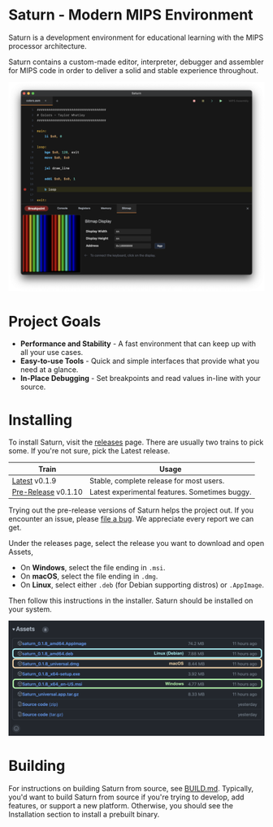 # Saturn - Modern MIPS Environment

Saturn is a development environment for educational learning with the MIPS processor architecture.

Saturn contains a custom-made editor, interpreter, debugger and assembler for MIPS code in order to deliver a solid and stable experience throughout.

![Saturn Early Development Screenshot](README.png)

# Project Goals

- **Performance and Stability** - A fast environment that can keep up with all your use cases.
- **Easy-to-use Tools** - Quick and simple interfaces that provide what you need at a glance.
- **In-Place Debugging** - Set breakpoints and read values in-line with your source.

# Installing

To install Saturn, visit the [releases](https://github.com/1whatleytay/saturn/releases) page.
There are usually two trains to pick some. If you're not sure, pick the Latest release.

| Train                                                                                | Usage                                          |
|--------------------------------------------------------------------------------------|------------------------------------------------|
| [Latest](https://github.com/1whatleytay/saturn/releases/latest) v0.1.9               | Stable, complete release for most users.       |
| [Pre-Release](https://github.com/1whatleytay/saturn/releases/tag/app-v0.1.10) v0.1.10 | Latest experimental features. Sometimes buggy. |

Trying out the pre-release versions of Saturn helps the project out.
If you encounter an issue, please [file a bug](https://github.com/1whatleytay/saturn/issues/new).
We appreciate every report we can get.

Under the releases page, select the release you want to download and open Assets, 

 - On **Windows**, select the file ending in `.msi`.
 - On **macOS**, select the file ending in `.dmg`.
 - On **Linux**, select either `.deb` (for Debian supporting distros) or `.AppImage`.

Then follow this instructions in the installer. Saturn should be installed on your system.

[![Saturn Assets](README-Assets.png)](https://github.com/1whatleytay/saturn/releases/latest)

# Building

For instructions on building Saturn from source, see [BUILD.md](BUILD.md).
Typically, you'd want to build Saturn from source if you're trying to develop, add features, or support a new platform.
Otherwise, you should see the Installation section to install a prebuilt binary.
